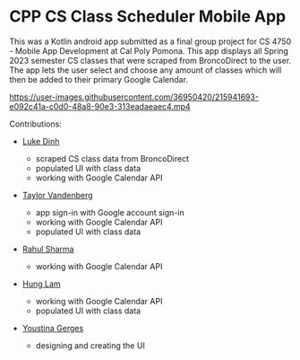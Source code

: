 # CPP CS Class Scheduler Mobile App

This was a Kotlin android app submitted as a final group project for CS 4750 - Mobile App Development at Cal Poly Pomona.
This app displays all Spring 2023 semester CS classes that were scraped from BroncoDirect
to the user. The app lets the user select and choose any amount of classes which will then be added
to their primary Google Calendar.

https://user-images.githubusercontent.com/36950420/215941693-e092c41a-c0d0-48a8-90e3-313eadaeaec4.mp4

Contributions:
- [Luke Dinh](https://github.com/lxkedinh) 
  - scraped CS class data from BroncoDirect
  - populated UI with class data
  - working with Google Calendar API

- [Taylor Vandenberg](https://github.com/TaylorVandenberg)
  - app sign-in with Google account sign-in
  - working with Google Calendar API
  - populated UI with class data

- [Rahul Sharma](https://github.com/Rahul-Sharma-1234)
  - working with Google Calendar API

- [Hung Lam](https://github.com/hungqlam)
  - working with Google Calendar API
  - populated UI with class data

- [Youstina Gerges](https://github.com/yngerges-pro)
  - designing and creating the UI
